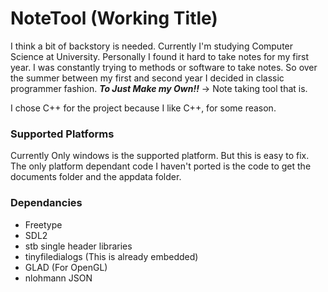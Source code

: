 

# NoteTool (Working Title) 

I think a bit of backstory is needed. Currently I'm studying Computer Science at University. Personally I found it hard to take notes for my first year.
I was constantly trying to methods or software to take notes. So over the summer between my first and second year I decided in classic programmer fashion. 
***To Just Make my Own!!*** -> Note taking tool that is. 

I chose C++ for the project because I like C++, for some reason. 


### Supported Platforms

Currently Only windows is the supported platform. But this is easy to fix. The only platform dependant code I haven't ported is the code to get the documents folder and the 
appdata folder. 

### Dependancies

- Freetype
- SDL2 
- stb single header libraries
- tinyfiledialogs (This is already embedded) 
- GLAD (For OpenGL) 
- nlohmann JSON 